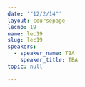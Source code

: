 ```yaml
---
date: '"12/2/14"'
layout: coursepage
lecno: 19
name: lec19
slug: lec19
speakers:
  - speaker_name: TBA
    speaker_title: TBA
topic: null

---
```

